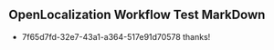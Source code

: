 ## OpenLocalization Workflow Test MarkDown
* 7f65d7fd-32e7-43a1-a364-517e91d70578 
thanks!<!--HONumber=Mar16_HO2-->
